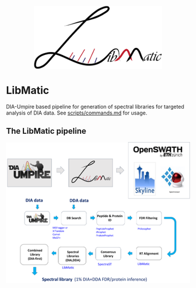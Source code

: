 <div align="center">
<img src="images/LibMatic_logo.png" width="350px"/><br/>
</div>

# LibMatic
DIA-Umpire based pipeline for generation of spectral libraries for targeted analysis of DIA data.
See [scripts/commands.md](scripts/commands.md) for usage.
## The LibMatic pipeline
<div align="center">
<img src="images/LibMatic_pipeline.png" width="700px"/><br/>
</div>
